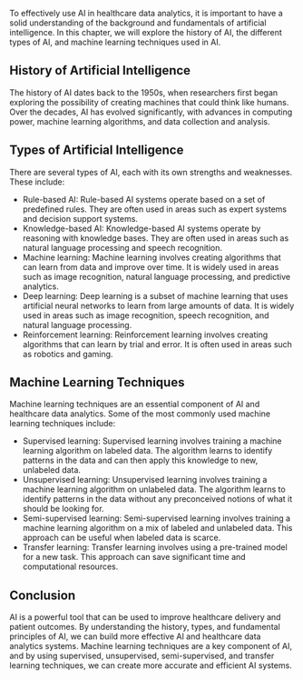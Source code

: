 
To effectively use AI in healthcare data analytics, it is important to have a solid understanding of the background and fundamentals of artificial intelligence. In this chapter, we will explore the history of AI, the different types of AI, and machine learning techniques used in AI.

History of Artificial Intelligence
----------------------------------

The history of AI dates back to the 1950s, when researchers first began exploring the possibility of creating machines that could think like humans. Over the decades, AI has evolved significantly, with advances in computing power, machine learning algorithms, and data collection and analysis.

Types of Artificial Intelligence
--------------------------------

There are several types of AI, each with its own strengths and weaknesses. These include:

* Rule-based AI: Rule-based AI systems operate based on a set of predefined rules. They are often used in areas such as expert systems and decision support systems.
* Knowledge-based AI: Knowledge-based AI systems operate by reasoning with knowledge bases. They are often used in areas such as natural language processing and speech recognition.
* Machine learning: Machine learning involves creating algorithms that can learn from data and improve over time. It is widely used in areas such as image recognition, natural language processing, and predictive analytics.
* Deep learning: Deep learning is a subset of machine learning that uses artificial neural networks to learn from large amounts of data. It is widely used in areas such as image recognition, speech recognition, and natural language processing.
* Reinforcement learning: Reinforcement learning involves creating algorithms that can learn by trial and error. It is often used in areas such as robotics and gaming.

Machine Learning Techniques
---------------------------

Machine learning techniques are an essential component of AI and healthcare data analytics. Some of the most commonly used machine learning techniques include:

* Supervised learning: Supervised learning involves training a machine learning algorithm on labeled data. The algorithm learns to identify patterns in the data and can then apply this knowledge to new, unlabeled data.
* Unsupervised learning: Unsupervised learning involves training a machine learning algorithm on unlabeled data. The algorithm learns to identify patterns in the data without any preconceived notions of what it should be looking for.
* Semi-supervised learning: Semi-supervised learning involves training a machine learning algorithm on a mix of labeled and unlabeled data. This approach can be useful when labeled data is scarce.
* Transfer learning: Transfer learning involves using a pre-trained model for a new task. This approach can save significant time and computational resources.

Conclusion
----------

AI is a powerful tool that can be used to improve healthcare delivery and patient outcomes. By understanding the history, types, and fundamental principles of AI, we can build more effective AI and healthcare data analytics systems. Machine learning techniques are a key component of AI, and by using supervised, unsupervised, semi-supervised, and transfer learning techniques, we can create more accurate and efficient AI systems.
